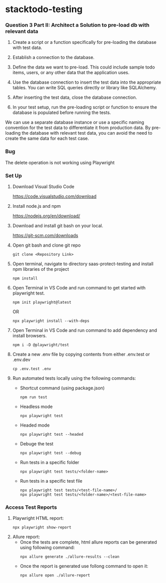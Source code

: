 # stacktodo-testing

### Question 3 Part II: Architect a Solution to pre-load db with relevant data  ###

1. Create a script or a function specifically for pre-loading the database with test data. 

2. Establish a connection to the database.

3. Define the data we want to pre-load. This could include sample todo items, users, or any other data that the application uses.

4. Use the database connection to insert the test data into the appropriate tables. You can write SQL queries directly or  library like SQLAlchemy.

5. After inserting the test data, close the database connection.

6. In your test setup, run the pre-loading script or function to ensure the database is populated before running the tests.

We can use a separate database instance or use a specific naming convention for the test data to differentiate it from production data. By pre-loading the database with relevant test data, you can avoid the need to create the same data for each test case. 

### Bug ###

The delete operation is not working using Playwright

### Set Up ###

1. Download Visual Studio Code

    https://code.visualstudio.com/download

2. Install node.js and npm

    https://nodejs.org/en/download/
    
3. Download and install git bash on your local.

    https://git-scm.com/downloads

4. Open git bash and clone git repo

    ```
    git clone <Repository Link>
    ```

5. Open terminal, navigate to directory saas-protect-testing and install npm libraries of the project
    ```
    npm install   
    ```

6. Open Terminal in VS Code and run command to get started with playwright test.
    ```
    npm init playwright@latest
    ```
    OR
    ```
    npx playwright install --with-deps
    ```

7. Open Terminal in VS Code and run command to add dependency and install browsers.
    ```
    npm i -D @playwright/test
    ```

8. Create a new .env file by copying contents from either .env.test or .env.dev
    ```
    cp .env.test .env
    ```

9. Run automated tests locally using the following commands:
    
    - Shortcut command (using package.json)
        ```
        npm run test
        ```
    - Headless mode
        ```
        npx playwright test
        ```
    - Headed mode
        ```
        npx playwright test --headed
        ```
    - Debuge the test
        ```
        npx playwright test --debug
        ```
    - Run tests in a specific folder 
        ```
        npx playwright test tests/<folder-name>
        ```
    - Run tests in a specific test file
        ```
        npx playwright test tests/<test-file-name>/
        npx playwright test tests/<folder-name>/<test-file-name>
        ```

### Access Test Reports ###

1. Playwright HTML report:
    ```
    npx playwright show-report
    ```
2. Allure report:
    - Once the tests are complete, html allure reports can be generated using following command:
        ```
        npx allure generate ./allure-results --clean
        ```
    - Once the report is generated use follong command to open it: 
        ```
        npx allure open ./allure-report
        ```
        